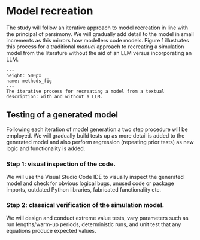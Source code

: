 # Model recreation

The study will follow an iterative approach to model recreation in line with the principal of parsimony. We will gradually add detail to the model in small increments as this mirrors how modellers code models.  Figure 1 illustrates this process for a traditional *manual* approach to recreating a simulation model from the literature without the aid of an LLM versus incorporating an LLM.

```{figure} ../../images/iterative_model_recreation.png
---
height: 500px
name: methods_fig
---
The iterative process for recreating a model from a textual description: with and without a LLM.
```

## Testing of a generated model

Following each iteration of model generation a two step procedure will be employed.  We will gradually build tests up as more detail is added to the generated model and also perform regression (repeating prior tests) as new logic and functionality is added.

### Step 1: visual inspection of the code.

We will use the Visual Studio Code IDE to visually inspect the generated model and check for obvious logical bugs, unused code or package imports, outdated Python libraries, fabricated functionality etc. 

### Step 2: classical verification of the simulation model. 

We will design and conduct extreme value tests, vary parameters such as run lengths/warm-up periods, deterministic runs, and unit test that any equations produce expected values.  